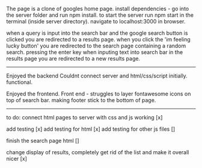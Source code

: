 
The page is a clone of googles home page.
install dependencies - go into the server folder and run npm install.
to start the server run npm start in the terminal (inside server directory).
navigate to localhost:3000 in browser.

when a query is input into the search bar and the google search button is clicked you are redirected to a results page.
when you click the 'im feeling lucky button' you are redirected to the search page containing a random search.
pressing the enter key when inputing text into search bar in the results page you are redirected to a new results page.

-----------------------------------------------------

Enjoyed the backend
Couldnt connect server and html/css/script initially.
functional.

Enjoyed the frontend.
Front end - struggles to layer fontawesome icons on top of search bar.
making footer stick to the bottom of page.

------------------------------------------------------

to do: connect html pages to server with css and js working [x]

add testing [x]
add testing for html [x]
add testing for other js files []

finish the search page html []

change display of results, completely get rid of the list and make it overall nicer [x]

